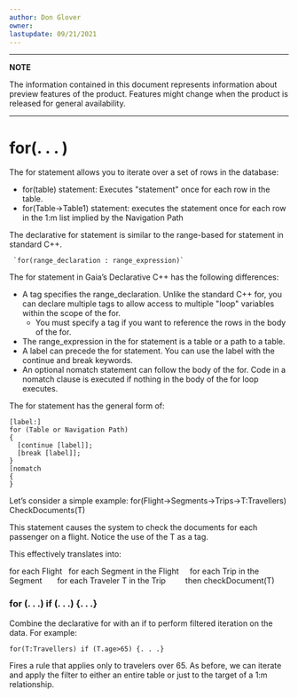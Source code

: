 ```yaml
---
author: Don Glover
owner: 
lastupdate: 09/21/2021
---
```


---

**NOTE**

The information contained in this document represents information about preview features of the product. Features might change when the product is released for general availability.

---

# for(. . . )

The for statement allows you to iterate over a set of rows in the database:

- for(table) statement: Executes "statement" once for each row in the table.
- for(Table->Table1) statement: executes the statement once for each row in the 1:m list implied by the Navigation Path

The declarative for statement is similar to the range-based for statement in standard C++. 

	 `for(range_declaration : range_expression)`

The for statement in Gaia’s Declarative C++ has the following differences:

- A tag specifies the range_declaration. Unlike the standard C++ for, you can declare multiple tags to allow access to multiple "loop" variables within the scope of the for. 
    - You must specify a tag if you want to reference the rows in the body of the for.
- The range_expression in the for statement is a table or a path to a table.  
- A label can precede the for statement. You can use the label with the continue and break keywords.
- An optional nomatch statement can follow the body of the for. Code in a nomatch clause is executed if nothing in the body of the for loop executes.

The for statement has the general form of:

```
[label:]
for (Table or Navigation Path)
{
  [continue [label]];
  [break [label]];
}
[nomatch
{
}

```

Let’s consider a simple example:
 for(Flight->Segments->Trips->T:Travellers)
  	CheckDocuments(T)

This statement causes the system to check the documents for each passenger on a flight. Notice the use of the T as a tag.

This effectively translates into:

for each Flight
&nbsp;&nbsp;for each Segment in the Flight
&nbsp;&nbsp;&nbsp;&nbsp;for each Trip in the Segment
&nbsp;&nbsp;&nbsp;&nbsp;&nbsp;&nbsp;for each Traveler T in the Trip
&nbsp;&nbsp;&nbsp;&nbsp;&nbsp;&nbsp;&nbsp;&nbsp;then checkDocument(T)

### for (. . .) if (. . .) {. . .}

Combine the declarative for with an if to perform filtered iteration on the data. For example:

`for(T:Travellers) if (T.age>65) {. . .}`

Fires a rule that applies only to travelers over 65. As before, we can iterate and apply the filter to either an entire table or just to the target of a 1:m relationship.
